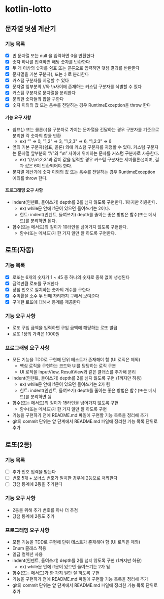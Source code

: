 # kotlin-lotto

## 문자열 덧셈 계산기

### 기능 목록

- [x] 빈 문자열 또는 null 을 입력하면 0을 반환한다
- [x] 숫자 하나를 입력하면 해당 숫자를 반환한다
- [x] 두 개 이상의 숫자를 쉼표 또는 콜론으로 입력하면 덧셈 결과를 반환한다
- [x] 문자열을 기본 구분자(, 또는 :) 로 분리한다
- [x] 커스텀 구분자를 지정할 수 있다
- [x] 문자열 앞부분의 //와 \n사이에 존재하는 커스텀 구분자를 식별할 수 있다
- [x] 커스텀 구분자로 문자열을 분리한다
- [x] 분리한 숫자들의 합을 구한다
- [x] 숫자 이외의 값 또는 음수를 전달하는 경우 RuntimeException을 throw 한다

#### 기능 요구 사항

- 쉼표(,) 또는 콜론(:)을 구분자로 가지는 문자열을 전달하는 경우 구분자를 기준으로 분리한 각 숫자의 합을 반환
    - ex) “” => 0, "1,2" => 3, "1,2,3" => 6, “1,2:3” => 6
- 앞의 기본 구분자(쉼표, 콜론) 외에 커스텀 구분자를 지정할 수 있다. 커스텀 구분자는 문자열 앞부분의 “//”와 “\n” 사이에 위치하는 문자를 커스텀 구분자로 사용한다.
    - ex) “//;\n1;2;3”과 같이 값을 입력할 경우 커스텀 구분자는 세미콜론(;)이며, 결과 값은 6이 반환되어야 한다.
- 문자열 계산기에 숫자 이외의 값 또는 음수를 전달하는 경우 RuntimeException 예외를 throw 한다.

#### 프로그래밍 요구 사항

- indent(인덴트, 들여쓰기) depth를 2를 넘지 않도록 구현한다. 1까지만 허용한다.
    - ex) while문 안에 if문이 있으면 들여쓰기는 2이다.
    - 힌트: indent(인덴트, 들여쓰기) depth를 줄이는 좋은 방법은 함수(또는 메서드)를 분리하면 된다.
- 함수(또는 메서드)의 길이가 10라인을 넘어가지 않도록 구현한다.
    - 함수(또는 메서드)가 한 가지 일만 잘 하도록 구현한다.

## 로또(자동)

### 기능 목록

- [x] 로또는 6개의 숫자가 1 ~ 45 중 하나의 숫자로 중복 없이 생성된다
- [x] 금액만큼 로또를 구매한다
- [x] 당첨 번호로 일치하는 숫자의 개수를 구한다
- [x] 수익률을 소수 두 번째 자리까지 구해서 보여준다
- [x] 구매한 로또에 대해서 통계를 제공한다

### 기능 요구 사항

- 로또 구입 금액을 입력하면 구입 금액에 해당하는 로또 발급
- 로또 1장의 가격은 1000원

### 프로그래밍 요구 사항

- 모든 기능을 TDD로 구현해 단위 테스트가 존재해야 함 (UI 로직은 제외)
    - 핵심 로직을 구현하는 코드와 UI를 담당하는 로직 구분
    - UI 로직을 InputView, ResultView와 같은 클래스를 추가해 분리
- indent(인덴트, 들여쓰기) depth를 2를 넘지 않도록 구현 (1까지만 허용)
    - ex) while문 안에 if문이 있으면 들여쓰기는 2가 됨
    - 힌트: indent(인덴트, 들여쓰기) depth를 줄이는 좋은 방법은 함수(또는 메서드)를 분리하면 됨
- 함수(또는 메서드)의 길이가 15라인을 넘어가지 않도록 구현
    - 함수(또는 메서드)가 한 가지 일만 잘 하도록 구현
- 기능을 구현하기 전에 README.md 파일에 구현할 기능 목록을 정리해 추가
- git의 commit 단위는 앞 단계에서 README.md 파일에 정리한 기능 목록 단위로 추가

## 로또(2등)

### 기능 목록

- [ ] 추가 번호 입력을 받는다
- [ ] 번호 5개 + 보너스 번호가 일치한 경우에 2등으로 처리한다
- [ ] 당첨 통계에 2등을 추가한다

### 기능 요구 사항

- 2등을 위해 추가 번호를 하나 더 추첨
- 당첨 통계에 2등도 추가

### 프로그래밍 요구 사항

- 모든 기능을 TDD로 구현해 단위 테스트가 존재해야 함 (UI 로직은 제외)
- Enum 클래스 적용
- 일급 컬렉션 사용
- indent(인덴트, 들여쓰기) depth를 2를 넘지 않도록 구현 (1까지만 허용)
    - ex) while문 안에 if문이 있으면 들여쓰기는 2가 됨
- 함수(또는 메서드)가 한 가지 일만 잘 하도록 구현
- 기능을 구현하기 전에 README.md 파일에 구현할 기능 목록을 정리해 추가
- git의 commit 단위는 앞 단계에서 README.md 파일에 정리한 기능 목록 단위로 추가
